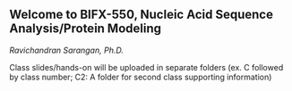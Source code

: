 ## Welcome to BIFX-550, Nucleic Acid Sequence Analysis/Protein Modeling
*Ravichandran Sarangan, Ph.D.*

Class slides/hands-on will be uploaded in separate folders (ex. C followed by class number; C2: A folder for second class supporting information)
